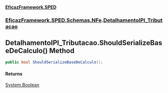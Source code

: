 #### [EficazFramework.SPED](EficazFrameworkSPED.md 'EficazFramework SPED')
### [EficazFramework.SPED.Schemas.NFe](EficazFramework.SPED.Schemas.NFe.md 'EficazFramework.SPED.Schemas.NFe').[DetalhamentoIPI_Tributacao](EficazFramework.SPED.Schemas.NFe/DetalhamentoIPI_Tributacao.md 'EficazFramework.SPED.Schemas.NFe.DetalhamentoIPI_Tributacao')

## DetalhamentoIPI_Tributacao.ShouldSerializeBaseDeCalculo() Method

```csharp
public bool ShouldSerializeBaseDeCalculo();
```

#### Returns
[System.Boolean](https://docs.microsoft.com/en-us/dotnet/api/System.Boolean 'System.Boolean')